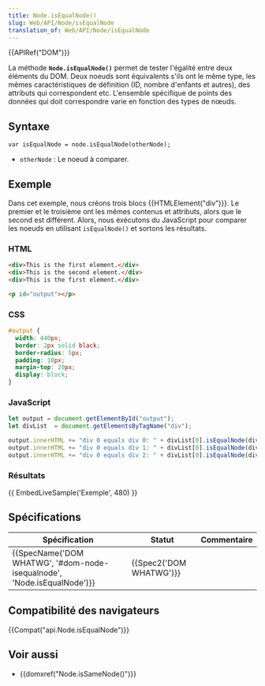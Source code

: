 ```yaml
---
title: Node.isEqualNode()
slug: Web/API/Node/isEqualNode
translation_of: Web/API/Node/isEqualNode
---
```

{{APIRef("DOM")}}

La méthode **`Node.isEqualNode()`** permet de tester l'égalité entre deux éléments du DOM. Deux noeuds sont équivalents s'ils ont le même type, les mêmes caractéristiques de définition (ID, nombre d'enfants et autres), des attributs qui correspondent etc. L'ensemble spécifique de points des données qui doit correspondre varie en fonction des types de nœuds.

## Syntaxe

    var isEqualNode = node.isEqualNode(otherNode);

- `otherNode` : Le noeud à comparer.

## Exemple

Dans cet exemple, nous créons trois blocs {{HTMLElement("div")}}. Le premier et le troisième ont les mêmes contenus et attributs, alors que le second est différent. Alors, nous éxécutons du JavaScript pour comparer les noeuds en utilisant `isEqualNode()` et sortons les résultats.

### HTML

```html
<div>This is the first element.</div>
<div>This is the second element.</div>
<div>This is the first element.</div>

<p id="output"></p>
```

### CSS

```css
#output {
  width: 440px;
  border: 2px solid black;
  border-radius: 5px;
  padding: 10px;
  margin-top: 20px;
  display: block;
}
```

### JavaScript

```js
let output = document.getElementById("output");
let divList  = document.getElementsByTagName("div");

output.innerHTML += "div 0 equals div 0: " + divList[0].isEqualNode(divList[0]) + "<br/>";
output.innerHTML += "div 0 equals div 1: " + divList[0].isEqualNode(divList[1]) + "<br/>";
output.innerHTML += "div 0 equals div 2: " + divList[0].isEqualNode(divList[2]) + "<br/>";
```

### Résultats

{{ EmbedLiveSample('Exemple', 480) }}

## Spécifications

| Spécification                                                                                    | Statut                           | Commentaire |
| ------------------------------------------------------------------------------------------------ | -------------------------------- | ----------- |
| {{SpecName('DOM WHATWG', '#dom-node-isequalnode', 'Node.isEqualNode')}} | {{Spec2('DOM WHATWG')}} |             |

## Compatibilité des navigateurs

{{Compat("api.Node.isEqualNode")}}

## Voir aussi

- {{domxref("Node.isSameNode()")}}
